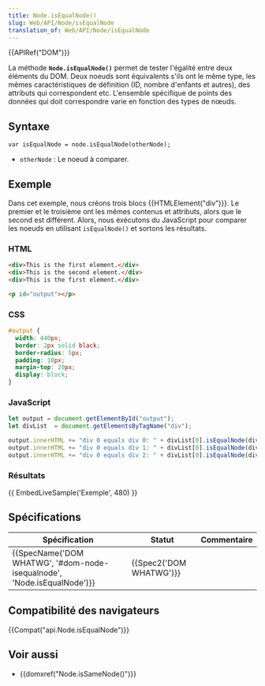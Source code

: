 ```yaml
---
title: Node.isEqualNode()
slug: Web/API/Node/isEqualNode
translation_of: Web/API/Node/isEqualNode
---
```

{{APIRef("DOM")}}

La méthode **`Node.isEqualNode()`** permet de tester l'égalité entre deux éléments du DOM. Deux noeuds sont équivalents s'ils ont le même type, les mêmes caractéristiques de définition (ID, nombre d'enfants et autres), des attributs qui correspondent etc. L'ensemble spécifique de points des données qui doit correspondre varie en fonction des types de nœuds.

## Syntaxe

    var isEqualNode = node.isEqualNode(otherNode);

- `otherNode` : Le noeud à comparer.

## Exemple

Dans cet exemple, nous créons trois blocs {{HTMLElement("div")}}. Le premier et le troisième ont les mêmes contenus et attributs, alors que le second est différent. Alors, nous éxécutons du JavaScript pour comparer les noeuds en utilisant `isEqualNode()` et sortons les résultats.

### HTML

```html
<div>This is the first element.</div>
<div>This is the second element.</div>
<div>This is the first element.</div>

<p id="output"></p>
```

### CSS

```css
#output {
  width: 440px;
  border: 2px solid black;
  border-radius: 5px;
  padding: 10px;
  margin-top: 20px;
  display: block;
}
```

### JavaScript

```js
let output = document.getElementById("output");
let divList  = document.getElementsByTagName("div");

output.innerHTML += "div 0 equals div 0: " + divList[0].isEqualNode(divList[0]) + "<br/>";
output.innerHTML += "div 0 equals div 1: " + divList[0].isEqualNode(divList[1]) + "<br/>";
output.innerHTML += "div 0 equals div 2: " + divList[0].isEqualNode(divList[2]) + "<br/>";
```

### Résultats

{{ EmbedLiveSample('Exemple', 480) }}

## Spécifications

| Spécification                                                                                    | Statut                           | Commentaire |
| ------------------------------------------------------------------------------------------------ | -------------------------------- | ----------- |
| {{SpecName('DOM WHATWG', '#dom-node-isequalnode', 'Node.isEqualNode')}} | {{Spec2('DOM WHATWG')}} |             |

## Compatibilité des navigateurs

{{Compat("api.Node.isEqualNode")}}

## Voir aussi

- {{domxref("Node.isSameNode()")}}
